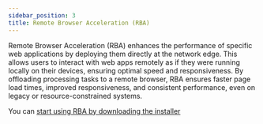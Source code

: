 ```yaml
---
sidebar_position: 3
title: Remote Browser Acceleration (RBA)
---
```


Remote Browser Acceleration (RBA) enhances the performance of specific web applications by deploying them directly at the network edge. This allows users to interact with web apps remotely as if they were running locally on their devices, ensuring optimal speed and responsiveness. By offloading processing tasks to a remote browser, RBA ensures faster page load times, improved responsiveness, and consistent performance, even on legacy or resource-constrained systems.

You can [start using RBA by downloading the installer](getting-started.md#step-1-download-and-install-the-rba-installer)
